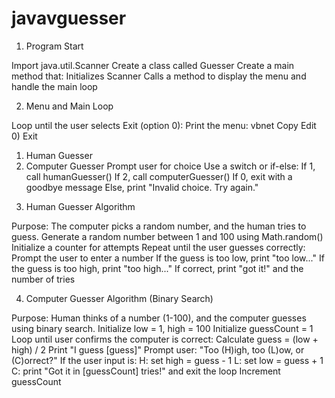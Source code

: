 # javavguesser

1. Program Start
   
Import java.util.Scanner
Create a class called Guesser
Create a main method that:
Initializes Scanner
Calls a method to display the menu and handle the main loop

2. Menu and Main Loop
   
Loop until the user selects Exit (option 0):
Print the menu:
vbnet
Copy
Edit
0) Exit
1) Human Guesser
2) Computer Guesser
Prompt user for choice
Use a switch or if-else:
If 1, call humanGuesser()
If 2, call computerGuesser()
If 0, exit with a goodbye message
Else, print "Invalid choice. Try again."

3. Human Guesser Algorithm
   
Purpose: The computer picks a random number, and the human tries to guess.
Generate a random number between 1 and 100 using Math.random()
Initialize a counter for attempts
Repeat until the user guesses correctly:
Prompt the user to enter a number
If the guess is too low, print "too low..."
If the guess is too high, print "too high..."
If correct, print "got it!" and the number of tries

4. Computer Guesser Algorithm (Binary Search)
   
Purpose: Human thinks of a number (1-100), and the computer guesses using binary search.
Initialize low = 1, high = 100
Initialize guessCount = 1
Loop until user confirms the computer is correct:
Calculate guess = (low + high) / 2
Print "I guess [guess]"
Prompt user: "Too (H)igh, too (L)ow, or (C)orrect?"
If the user input is:
H: set high = guess - 1
L: set low = guess + 1
C: print "Got it in [guessCount] tries!" and exit the loop
Increment guessCount
